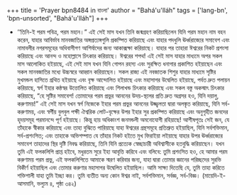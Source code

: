 +++
title = 'Prayer bpn8484 in বাংলা'
author = "Bahá'u'lláh"
tags = ['lang-bn', 'bpn-unsorted', "Bahá'u'lláh"]
+++
* ‘‘তিনি-ই পরম পবিত্র, পরম মহান।”
	এই সেই মাস যখন তিনি জন্মগ্রহণ করিয়াছিলেন যিনি পরম মহান নাম বহন করেন, যাহার আবির্ভাব মানবজাতির অঙ্গপ্রত্যঙ্গগুলি প্রকম্পিত করিয়াছে এবং যাহার পদধুলি ঊর্ধ্বরাজ্যের সমাবেশ এবং নামাবলীর নগরসমূহের অধিবাসীগণ আশির্বাদের জন্য আকাক্সক্ষা করিয়াছে। যাহার পর তাহারা ঈশ্বরের নিকট প্রশংসা করিয়াছে এবং আনন্দ ও মহোল্লাসে চিৎকার করিয়াছে। ঈশ্বরের শপথ! এই সেই মাস যাহার মাধ্যমে অপর সকল মাস আলোকিত হইয়াছে,  এই সেই মাস যখন যিনি গোপন রহস্য এবং সুরক্ষিত ধনাগার প্রকাশিত হইয়াছেন এবং সকল মানবজাতির মধ্যে উচ্চস্বরে আহ্বান করিয়াছেন। সকল রাজ্য এই নবজাতক শিশুর যাহার মাধ্যমে সৃষ্টির মুখমন্ডল হাসিতে গ্রথিত হইয়াছে এবং বৃক্ষ আন্দোলিত হইয়াছে এবং মহাসাগর উদ্বেলিত হইয়াছে, পর্বত দ্রুত পলায়ন করিয়াছে, স্বর্গ ইহার কন্ঠস্বর উত্তোলিত করিয়াছে এবং শিলাখন্ড চিৎকার করিয়াছে এবং সকল বস্তু অকস্মাৎ চিৎকার করিয়াছে, “হে সৃষ্টির সমাবেশ! তোমাদের পরম প্রভুর আননের উদয়-স্থলের প্রতি দ্রুত অগ্রসর হও, যিনি দয়ালু, করুণাময়!”
	এই সেই মাস যখন স্বর্গ নিজেকে ইহার পরম প্রভুর আননের উজ্জ্বলতা দ্বারা অলঙ্কৃত করিয়াছে, যিনি সর্ব-করুণাময়, এবং স্বর্গীয় বুলবুল পক্ষী ঐশ্বরিক লোট-বৃক্ষের উপর ইহার সুর প্রকম্পিত করিয়াছে এবং অনুগৃহীত জনদের হৃদয়সমূহ পরমানন্দে পূর্ণ হইয়াছে। কিন্তু হায় অধিকাংশ জনমন্ডলী অমনোযোগী রহিয়াছে! আশীষপূতঃ সেই জন, যে তাঁহাকে স্বীকার করিয়াছে এবং তাহা বুঝিতে পারিয়াছে যাহা ঈশ্বরের গ্রন্থসমূহে প্রতিশ্রুত হইয়াছিল, যিনি সর্বশক্তিমান, সর্ব-প্রশংসিত; এবং তাহাকে অভিশম্পাত যে তাঁহার নিকট হইতে মুখ ফিরাইয়া লইয়াছে যাহার উপর ঊর্ধ্বরাজ্যের সমাবেশ তাহাদের স্থির দৃষ্টি নিবদ্ধ করিয়াছে, তিনি যিনি  প্রত্যেক স্বেচ্ছাচারী অবিশ্বাসীকে হতবুদ্ধি করিয়াছেন। 
	যখন তুমি এই ফলকলিপি প্রাপ্ত হইবে, মধুরতম সুরে ইহা আবৃত্তি করিবে এবং বলিবে: তুমি প্রশংসিত হও, হে আমার পরম করুণাময় পরম প্রভু, এই ফলকলিপিতে আমাকে স্মরণ করিবার জন্য, যাহা দ্বারা তোমার জ্ঞানের পরিচ্ছদের সুরভি বিকীর্ণ হইয়াছিল এবং তোমার করুণার মহাসাগর উদ্বেলিত হইয়াছিল। আমি সাক্ষ্য দিতেছি যে, তুমি তাহা করিতে শক্তিশালী যাহা তুমি ইচ্ছা কর। তুমি ব্যতীত অন্য কোন ঈশ্বর নাই, সর্বশক্তিমান, সর্বজ্ঞ, সর্ব-বিজ্ঞ।            (মায়েদি-ই-আসমানি, ভল্যুম ৪, পৃষ্ঠা ৩৪২)
